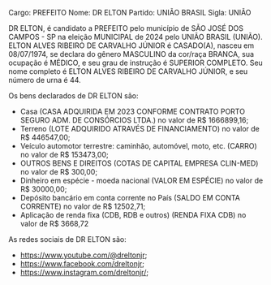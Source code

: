Cargo: PREFEITO
Nome: DR ELTON
Partido: UNIÃO BRASIL
Sigla: UNIÃO

DR ELTON, é candidato a PREFEITO pelo município de SÃO JOSÉ DOS CAMPOS - SP na eleição MUNICIPAL de 2024 pelo UNIÃO BRASIL (UNIÃO).
ELTON ALVES RIBEIRO DE CARVALHO JÚNIOR é CASADO(A), nasceu em 08/07/1974, se declara do gênero MASCULINO da cor/raça BRANCA, sua ocupação é MÉDICO, e seu grau de instrução é SUPERIOR COMPLETO.
Seu nome completo é ELTON ALVES RIBEIRO DE CARVALHO JÚNIOR, e seu número de urna é 44.

Os bens declarados de DR ELTON são: 
- Casa (CASA ADQUIRIDA EM 2023 CONFORME CONTRATO PORTO SEGURO ADM. DE CONSÓRCIOS LTDA.) no valor de R$ 1666899,16;
- Terreno (LOTE ADQUIRIDO ATRAVÉS DE FINANCIAMENTO) no valor de R$ 446547,00;
- Veículo automotor terrestre: caminhão, automóvel, moto, etc. (CARRO) no valor de R$ 153473,00;
- OUTROS BENS E DIREITOS (COTAS DE CAPITAL EMPRESA CLIN-MED) no valor de R$ 300,00;
- Dinheiro em espécie - moeda nacional (VALOR EM ESPÉCIE) no valor de R$ 30000,00;
- Depósito bancário em conta corrente no País (SALDO EM CONTA CORRENTE) no valor de R$ 12502,71;
- Aplicação de renda fixa (CDB, RDB e outros) (RENDA FIXA CDB) no valor de R$ 3668,72

As redes sociais de DR ELTON são:
- https://www.youtube.com/@dreltonjr;
- https://www.facebook.com/dreltonjr;
- https://www.instagram.com/dreltonjr/;